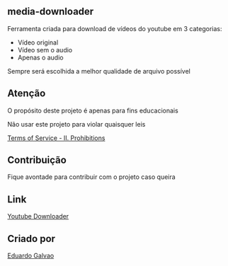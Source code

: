## media-downloader
Ferramenta criada para download de vídeos do youtube em 3 categorias:
* Vídeo original
* Vídeo sem o audio
* Apenas o audio

Sempre será escolhida a melhor qualidade de arquivo possível
## Atenção
O propósito deste projeto é apenas para fins educacionais

Não usar este projeto para violar quaisquer leis

[Terms of Service - II. Prohibitions](https://developers.google.com/youtube/terms/api-services-terms-of-service)
## Contribuição
Fique avontade para contribuir com o projeto caso queira

## Link
[Youtube Downloader](https://www.youtubedownloader.com.br/)

## Criado por
[Eduardo Galvao](https://www.linkedin.com/in/eduardo-torres-galvao/)
